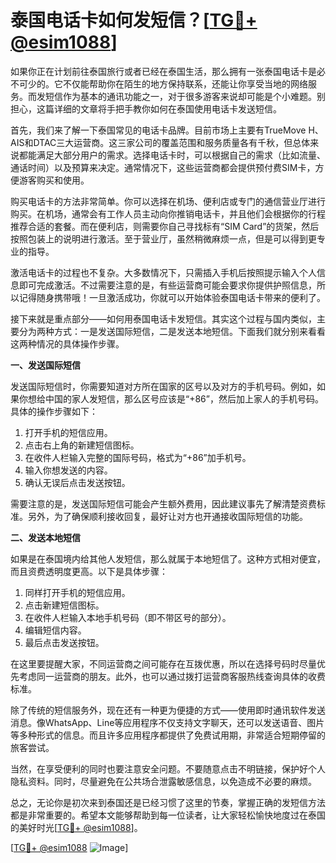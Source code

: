 # 泰国电话卡如何发短信？[[TG💪+ @esim1088](https://t.me/s/esim1088)]

如果你正在计划前往泰国旅行或者已经在泰国生活，那么拥有一张泰国电话卡是必不可少的。它不仅能帮助你在陌生的地方保持联系，还能让你享受当地的网络服务。而发短信作为基本的通讯功能之一，对于很多游客来说却可能是个小难题。别担心，这篇详细的文章将手把手教你如何在泰国使用电话卡发送短信。

首先，我们来了解一下泰国常见的电话卡品牌。目前市场上主要有TrueMove H、AIS和DTAC三大运营商。这三家公司的覆盖范围和服务质量各有千秋，但总体来说都能满足大部分用户的需求。选择电话卡时，可以根据自己的需求（比如流量、通话时间）以及预算来决定。通常情况下，这些运营商都会提供预付费SIM卡，方便游客购买和使用。

购买电话卡的方法非常简单。你可以选择在机场、便利店或专门的通信营业厅进行购买。在机场，通常会有工作人员主动向你推销电话卡，并且他们会根据你的行程推荐合适的套餐。而在便利店，则需要你自己寻找标有“SIM Card”的货架，然后按照包装上的说明进行激活。至于营业厅，虽然稍微麻烦一点，但是可以得到更专业的指导。

激活电话卡的过程也不复杂。大多数情况下，只需插入手机后按照提示输入个人信息即可完成激活。不过需要注意的是，有些运营商可能会要求你提供护照信息，所以记得随身携带哦！一旦激活成功，你就可以开始体验泰国电话卡带来的便利了。

接下来就是重点部分——如何用泰国电话卡发短信。其实这个过程与国内类似，主要分为两种方式：一是发送国际短信，二是发送本地短信。下面我们就分别来看看这两种情况的具体操作步骤。

**一、发送国际短信**

发送国际短信时，你需要知道对方所在国家的区号以及对方的手机号码。例如，如果你想给中国的家人发短信，那么区号应该是“+86”，然后加上家人的手机号码。具体的操作步骤如下：

1. 打开手机的短信应用。
2. 点击右上角的新建短信图标。
3. 在收件人栏输入完整的国际号码，格式为“+86”加手机号。
4. 输入你想发送的内容。
5. 确认无误后点击发送按钮。

需要注意的是，发送国际短信可能会产生额外费用，因此建议事先了解清楚资费标准。另外，为了确保顺利接收回复，最好让对方也开通接收国际短信的功能。

**二、发送本地短信**

如果是在泰国境内给其他人发短信，那么就属于本地短信了。这种方式相对便宜，而且资费透明度更高。以下是具体步骤：

1. 同样打开手机的短信应用。
2. 点击新建短信图标。
3. 在收件人栏输入本地手机号码（即不带区号的部分）。
4. 编辑短信内容。
5. 最后点击发送按钮。

在这里要提醒大家，不同运营商之间可能存在互拨优惠，所以在选择号码时尽量优先考虑同一运营商的朋友。此外，也可以通过拨打运营商客服热线查询具体的收费标准。

除了传统的短信服务外，现在还有一种更为便捷的方式——使用即时通讯软件发送消息。像WhatsApp、Line等应用程序不仅支持文字聊天，还可以发送语音、图片等多种形式的信息。而且许多应用程序都提供了免费试用期，非常适合短期停留的旅客尝试。

当然，在享受便利的同时也要注意安全问题。不要随意点击不明链接，保护好个人隐私资料。同时，尽量避免在公共场合泄露敏感信息，以免造成不必要的麻烦。

总之，无论你是初次来到泰国还是已经习惯了这里的节奏，掌握正确的发短信方法都是非常重要的。希望本文能够帮助到每一位读者，让大家轻松愉快地度过在泰国的美好时光[[TG💪+ @esim1088](https://t.me/s/esim1088)]。

[[TG💪+ @esim1088](https://t.me/s/esim1088) ![Image](https://i.postimg.cc/4NQfJmqS/Snipaste-2025-05-13-00-14-12.png)]